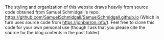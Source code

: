 The styling and organization of this website draws heavily from source code obtained from Samuel Schmidgall's repo: https://github.com/SamuelSchmidgall/SamuelSchmidgall.github.io (Which in turn uses source code from https://jonbarron.info/). Feel free to clone this code for your own personal use (though I ask that you please cite the source for the blog contents in the post folder)
